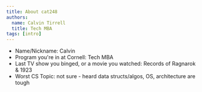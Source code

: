 ```yaml
---
title: About cat248
authors:
  name: Calvin Tirrell
  title: Tech MBA
tags: [intro]
---
```


- Name/Nickname: Calvin
- Program you're in at Cornell: Tech MBA
- Last TV show you binged, or a movie you watched: Records of Ragnarok & 1923
- Worst CS Topic: not sure - heard data structs/algos, OS, architecture are tough
